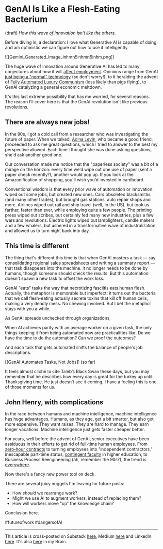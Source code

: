 # GenAI Is Like a Flesh-Eating Bacterium
(draft) 
*How this wave of innovation isn't like the others.* 

Before diving in, a declaration: I love what Generative AI is capable of doing, and am optimistic we can figure out how to use it intelligently. 

![[Gemini_Generated_Image_inhmn5inhmn5inhm.png]]

The huge wave of innovation around Generative AI has led to many conjectures about how it will [affect employment](https://bra.in/8j8nDb). Opinions range from GenAI [just being a "normal" technology](https://knightcolumbia.org/content/ai-as-normal-technology) (so don't worry!), to it heralding the advent of [Fully Automated Luxury Communism](https://www.amazon.com/Fully-Automated-Luxury-Communism-Bastani-ebook/dp/B075WCGJDW/jerrymichalskisr) (less likely than pigs flying), to GenAI catalyzing a general economic meltdown. 

It's this last extreme possibility that has me worried, for several reasons. The reason I'll cover here is that the GenAI revolution isn't like previous revolutions. 

## There are always new jobs! 

In the 90s, I got a cold call from a researcher who was investigating the future of paper. When we talked, [Adina Levin](https://www.linkedin.com/in/adina-levin-b771/), who became a good friend, proceeded to ask me great questions, which I tried to answer to the best my perspective allowed. Each time I thought she was done asking questions, she'd ask another good one. 

Our conversation made me notice that the "paperless society" was a bit of a mirage on the horizon: every time we'd wipe out one use of paper (sent a paper check recently?), another would pop up. If you look at the Amazonification of shopping, you'll wish you'd invested in cardboard. 

Conventional wisdom is that every prior wave of automation or innovation wiped out some jobs, but created new ones. Cars obsoleted blacksmiths (and many other trades), but brought gas stations, auto repair shops and more. Airlines wiped out rail and ship travel (well, in the US), but took us farther, faster than ever, while employing quite a few people. The printing press wiped out scribes, but certainly fed many new industries, plus a few wars and revolutions. Electric lights wiped out lamplighters, candle makers and a few whalers, but ushered in a transformative wave of industralization and allowed us to turn night back into day. 

## This time is different

The thing that's different this time is that when GenAI masters a task — say consolidating regional sales spreadsheets and writing a summary report — that task disappears into the machine. It no longer needs to be done by humans, though someone should check the results. But this automation doesn't spawn a new task to offset the work loss. 

GenAI "eats" tasks the way that necrotizing fasciitis eats human flesh. Actually, the metaphor is memorable but imperfect: it turns out the bacteria that we call flesh-eating actually secrete toxins that kill off human cells, making a very deadly mess. No chewing involved. But I bet the metaphor stays with you a while. 

As GenAI spreads unchecked through organizations, 

When AI achieves parity with an average worker on a given task, the only things keeping it from being automated now are practicalities like: Do we have the time to do the automation? Can we proof the outcomes? 

And each task that gets automated shifts the balance of people's job descriptions. 

[[GenAI Automates Tasks, Not Jobs]] (so far)

It feels almost cliché to  cite Taleb’s Black Swan these days, but you may remember that he describes how every day is great for the turkey up until Thanksgiving time. He just doesn’t see it coming. I have a feeling this is one of those moments for us. 

## John Henry, with complications  

In the race between humans and machine intelligence, machine intelligence has huge advantages. Humans, as they age, get a bit smarter, but also get more expensive. They want raises. They are hard to manage. They earn longer vacations. Machine intelligence just gets faster cheaper better. 

For years, well before the advent of GenAI, senior executives have been assiduous in their efforts to get rid of full-time human employees. From [zero-hour contracts](https://en.wikipedia.org/wiki/Zero-hour_contract) to turning employees into "independent contractors," inescapable part-time status, [contingent faculty](https://en.wikipedia.org/wiki/Adjunct_professor) in higher education, to Business Process Reengineering (ah, remember the 90s?), the trend is [everywhere](https://bra.in/2pxo6v). 

Now there's a fancy new power tool on deck. 

There are several juicy nuggets I'm leaving for future posts: 

- How *should* we rearrange work? 
- Might we use AI to augment workers, instead of replacing them? 
- How will workers move "up" the knowledge chain? 

Conclusion here. 

#futureofwork #dangersofAI 

--- 
This article is cross-posted on Substack [here](), Medium [here]() and LinkedIn [here](). It's also [here](https://bra.in/9joGBY) in my Brain. 